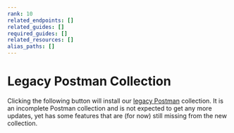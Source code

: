 ```yaml
---
rank: 10
related_endpoints: []
related_guides: []
required_guides: []
related_resources: []
alias_paths: []
---
```


<!-- alex disable postman-postwoman -->

# Legacy Postman Collection

Clicking the following button will install our [legacy Postman][legacy]
collection. It is an incomplete Postman collection and is not expected to get
any more updates, yet has some features that are (for now) still missing
from the new collection.

<Postman id='768279fde466dffc5511' anonymous />

[legacy]: https://www.getpostman.com/collections/768279fde466dffc5511
